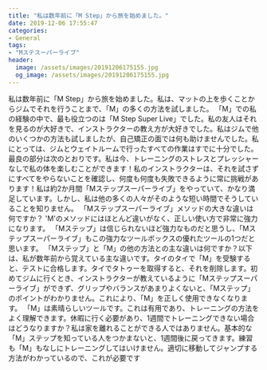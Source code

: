 ```yaml
---
title: "私は数年前に「M Step」から旅を始めました。"
date: 2019-12-06 17:55:47
categories:
- General
tags:
- "Mステスーパーライブ"
header:
  image: /assets/images/20191206175155.jpg
  og_image: /assets/images/20191206175155.jpg
---
```


私は数年前に「M Step」から旅を始めました。私は、マットの上を歩くことからジムでそれを行うことまで、「M」の多くの方法を試しました。 「M」での私の経験の中で、最も役立つのは「M Step Super Live」でした。私の友人はそれを見るのが大好きで、インストラクターの教え方が大好きでした。私はジムで他のいくつかの方法も試しましたが、自己矯正の面では何も助けませんでした。私にとっては、ジムとウェイトルームで行ったすべての作業はすでに十分でした。最良の部分は次のとおりです。私は今、トレーニングのストレスとプレッシャーなしで私の体を楽しむことができます！私のインストラクターは、それを試さずにすべてをやらないことを確認し、何度も何度も失敗できるように常に挑戦があります！私は約2か月間「Mステップスーパーライブ」をやっていて、かなり満足しています。しかし、私は他の多くの人々がそのような短い時間でそうしていることを知りません。 「Mステップスーパーライブ」メソッドの大きな違いは何ですか？ &#39;M&#39;のメソッドにはほとんど違いがなく、正しい使い方で非常に強力になります。 「Mステップ」は信じられないほど強力なものだと思うし、「Mステップスーパーライブ」もこの強力なツールボックスの優れたツールの1つだと思います。 「Mステップ」と「M」の他の方法との主な違いは何ですか？以下は、私が数年前から覚えている主な違いです。タイのタイで「M」を受験すると、テストに合格します。タイでタトゥーを取得すると、それを削除します。初めてジムに行くとき、インストラクターが教えているように「Mステップスーパーライブ」ができず、グリップやバランスがあまりよくないと、「Mステップ」のポイントがわかりません。これにより、「M」を正しく使用できなくなります。 「M」は素晴らしいツールです。これは有用であり、トレーニングの方法をよく理解できます。休暇に行く必要があり、1週間でトレーニングできない場合はどうなりますか？私は家を離れることができる人ではありません。基本的な「M」ステップを知っている人をつかまないと、1週間後に戻ってきます。練習も「M」もなしにトレーニングしてはいけません。適切に移動してジャンプする方法がわかっているので、これが必要です
